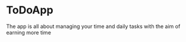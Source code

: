 # ToDoApp
The app is all about managing your time and daily tasks with the aim of earning more time
